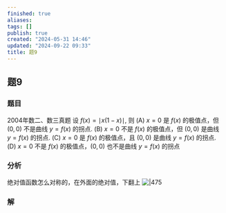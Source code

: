 ```yaml
---
finished: true
aliases: 
tags: []
publish: true
created: "2024-05-31 14:46"
updated: "2024-09-22 09:33"
title: 题9
---
```

## 题9
### 题目
2004年数二、数三真题
设 $f(x)=\mid x(1-x)\mid,$ 则
(A) $x=0$ 是 $f(x)$ 的极值点，但 $(0,0)$ 不是曲线 $y=f(x)$ 的拐点.
(B) $x=0$ 不是 $f(x)$ 的极值点，但 $(0,0)$ 是曲线 $y=f(x)$ 的拐点.
(C) $x=0$ 是 $f(x)$ 的极值点，且 $(0,0)$ 是曲线 $y=f(x)$ 的拐点.
(D) $x=0$ 不是 $f(x)$ 的极值点，$(0,0)$ 也不是曲线 $y=f(x)$ 的拐点
### 分析
绝对值函数怎么对称的，在外面的绝对值，下翻上
![|475](https://img.hwenyi.tech/202402102205457.webp)
### 解